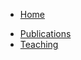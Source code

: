 * [Home](main.md)
<!---* [Groups](groups.md)-->
* [Publications](CV_bib.bib)
* [Teaching](teaching.md)
<!---* [Software and resources](software.md)-->
<!---* [News](news.md)-->



